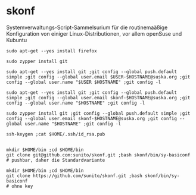 skonf
=====

Systemverwaltungs-Script-Sammelsurium für die routinemaäßige Konfiguration von einiger Linux-Distributionen, vor allem openSuse und Kubuntu

    sudo apt-get --yes install firefox  
    
    sudo zypper install git
    
    sudo apt-get --yes install git ;git config --global push.default simple ;git config --global user.email $USER-$HOSTNAME@suska.org ;git config --global user.name "$USER $HOSTNAME" ;git config -l
    
    sudo apt-get --yes install git ;git config --global push.default simple ;git config --global user.email skonf-$HOSTNAME@suska.org ;git config --global user.name "$HOSTNAME" ;git config -l

    sudo zypper install git ;git config --global push.default simple ;git config --global user.email skonf-$HOSTNAME@suska.org ;git config --global user.name "$HOSTNAME" ;git config -l

    ssh-keygen ;cat $HOME/.ssh/id_rsa.pub
    

    mkdir $HOME/bin ;cd $HOME/bin
    git clone git@github.com:sunito/skonf.git ;bash skonf/bin/sy-basiconf
    # pushbar, daher die Standardvariante

    mkdir $HOME/bin ;cd $HOME/bin
    git clone https://github.com/sunito/skonf.git ;bash skonf/bin/sy-basiconf
    # ohne key
    
